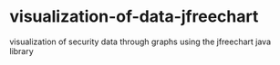 # visualization-of-data-jfreechart
visualization of security data through graphs using the jfreechart java library
